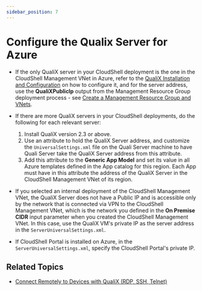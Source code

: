 ```yaml
---
sidebar_position: 7
---
```


# Configure the Qualix Server for Azure

- If the only QualiX server in your CloudShell deployment is the one in the CloudShell Management VNet in Azure, refer to the [QualiX Installation and Configuration](https://help.quali.com/Online%20Help/0.0/Portal/Content/QualiX/Qualix.htm) on how to configure it, and for the server address, use the **QualiXPublicIp** output from the Management Resource Group deployment process - see [Create a Management Resource Group and VNets](https://help.quali.com/Online%20Help/0.0/Portal/Content/Admn/Azure-Crt-Mng-RSc-Grp.htm).
- If there are more QualiX servers in your CloudShell deployments, do the following for each relevant server:
    1. Install QualiX version 2.3 or above.
    2. Use an attribute to hold the QualiX Server address, and customize the `UniversalSettings.xml` file on the Quali Server machine to have Quali Server take the QualiX Server address from this attribute.
    3. Add this attribute to the **Generic App Model** and set its value in all Azure templates defined in the App catalog for this region. Each App must have in this attribute the address of the QualiX Server in the CloudShell Management VNet of its region.
        
- If you selected an internal deployment of the CloudShell Management VNet, the QualiX Server does not have a Public IP and is accessible only by the network that is connected via VPN to the CloudShell Management VNet, which is the network you defined in the **On Premise CIDR** input parameter when you created the CloudShell Management VNet. In this case, use the QualiX VM's private IP as the server address in the `ServerUniversalSettings.xml`.
    
- If CloudShell Portal is installed on Azure, in the `ServerUniversalSettings.xml`, specify the CloudShell Portal's private IP.

## Related Topics

- [Connect Remotely to Devices with QualiX (RDP, SSH, Telnet)](https://help.quali.com/Online%20Help/0.0/Portal/Content/CSP/LAB-MNG/Prfrm-Actns/Sndbx-Rmt-Cnct.htm)
